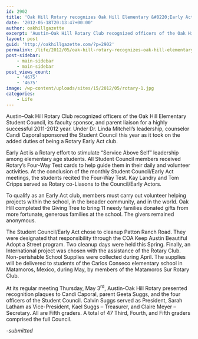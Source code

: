 ```yaml
---
id: 2902
title: 'Oak Hill Rotary recognizes Oak Hill Elementary &#8220;Early Act Club&#8221;'
date: '2012-05-18T20:13:47+00:00'
author: oakhillgazette
excerpt: 'Austin–Oak Hill Rotary Club recognized officers of the Oak Hill Elementary Student Council, its faculty sponsor, and parent liaison for a highly successful 2011-2012 year.  Under Dr. Linda Mitchell’s leadership, counselor Candi Caporal sponsored the Student Council this year as it took on the added duties of being a Rotary Early Act club.'
layout: post
guid: 'http://oakhillgazette.com/?p=2902'
permalink: /life/2012/05/oak-hill-rotary-recognizes-oak-hill-elementary-early-act-club/
post-sidebar:
    - main-sidebar
    - main-sidebar
post_views_count:
    - '4675'
    - '4675'
image: /wp-content/uploads/sites/15/2012/05/rotary-1.jpg
categories:
    - Life
---
```


Austin–Oak Hill Rotary Club recognized officers of the Oak Hill Elementary Student Council, its faculty sponsor, and parent liaison for a highly successful 2011-2012 year. Under Dr. Linda Mitchell’s leadership, counselor Candi Caporal sponsored the Student Council this year as it took on the added duties of being a Rotary Early Act club.

Early Act is a Rotary effort to stimulate “Service Above Self” leadership among elementary age students. All Student Council members received Rotary’s Four-Way Test cards to help guide them in their daily and volunteer activities. At the conclusion of the monthly Student Council/Early Act meetings, the students recited the Four-Way Test. Kay Landry and Tom Cripps served as Rotary co-Liasons to the Council/Early Actors.

To qualify as an Early Act club, members must carry out volunteer helping projects within the school, in the broader community, and in the world. Oak Hill completed the Giving Tree to bring 11 needy families donated gifts from more fortunate, generous families at the school. The givers remained anonymous.

The Student Council/Early Act chose to cleanup Patton Ranch Road. They were designated that responsibility through the COA Keep Austin Beautiful Adopt a Street program. Two cleanup days were held this Spring. Finally, an International project was chosen with the assistance of the Rotary Club. Non-perishable School Supplies were collected during April. The supplies will be delivered to students of the Carlos Conseco elementary school in Matamoros, Mexico, during May, by members of the Matamoros Sur Rotary Club.

At its regular meeting Thursday, May 3<sup>rd</sup>, Austin-Oak Hill Rotary presented recognition plaques to Candi Caporal, parent Geeta Suggs, and the four officers of the Student Council. Calvin Suggs served as President, Sarah Latham as Vice-President, Kael Suggs – Treasurer, and Claire Meyer – Secretary. All are Fifth graders. A total of 47 Third, Fourth, and Fifth graders comprised the full Council.

*-submitted*